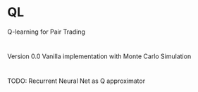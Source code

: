 # QL
Q-learning for Pair Trading
#
Version 0.0 Vanilla implementation with Monte Carlo Simulation 
#
TODO: Recurrent Neural Net as Q approximator
